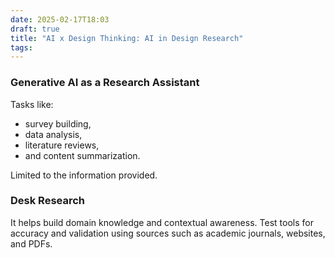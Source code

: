 ```yaml
---
date: 2025-02-17T18:03
draft: true
title: "AI x Design Thinking: AI in Design Research"
tags:
---
```

### Generative AI as a Research Assistant

Tasks like:
- survey building,
- data analysis,
- literature reviews,
- and content summarization.

Limited to the information provided.

### Desk Research

It helps build domain knowledge and contextual awareness. Test tools for accuracy and validation using sources such as academic journals, websites, and PDFs.